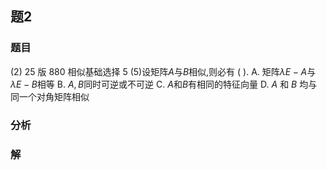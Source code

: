 ## 题2
### 题目
(2) 25 版 880 相似基础选择 5 
(5)设矩阵$A$与$B$相似,则必有 ( ).
A. 矩阵$\lambda E - A$与$\lambda E - B$相等 
B. $A, B$同时可逆或不可逆 
C. $A$和$B$有相同的特征向量 
D. $A$ 和 $B$ 均与同一个对角矩阵相似 
### 分析

### 解